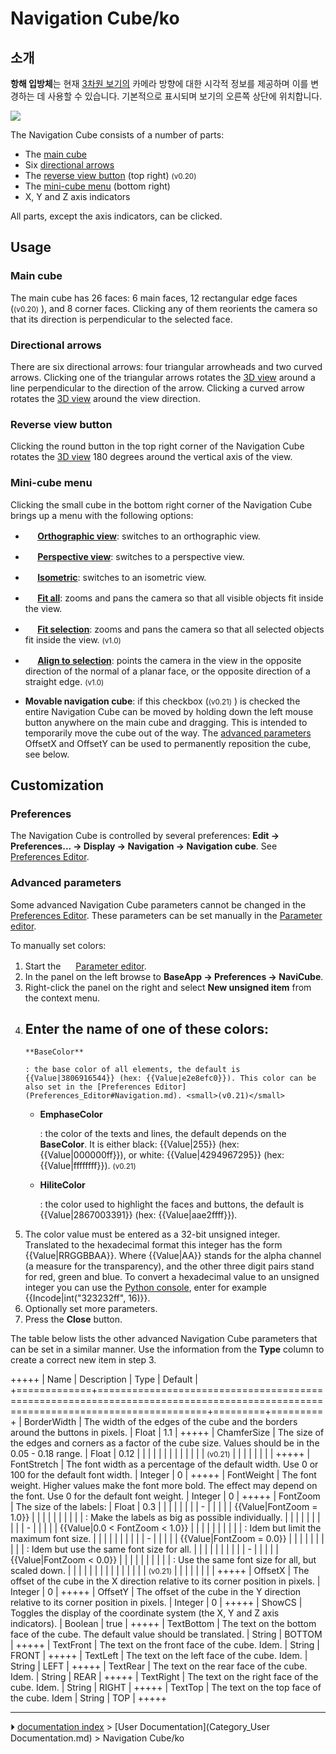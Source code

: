# Navigation Cube/ko
## 소개

**항해 입방체**는 현재 [3차원 보기의](3D_view/ko.md) 카메라 방향에 대한 시각적 정보를 제공하며 이를 변경하는 데 사용할 수 있습니다. 기본적으로 표시되며 보기의 오른쪽 상단에 위치합니다.

![](images/Navigation_Cube_Example.png )

The Navigation Cube consists of a number of parts:

-   The [main cube](#Main_cube.md)
-   Six [directional arrows](#Directional_arrows.md)
-   The [reverse view button](#Reverse_view_button.md) (top right) <small>(v0.20)</small> 
-   The [mini-cube menu](#Mini-cube_menu.md) (bottom right)
-   X, Y and Z axis indicators

All parts, except the axis indicators, can be clicked.

## Usage

### Main cube 

The main cube has 26 faces: 6 main faces, 12 rectangular edge faces (<small>(v0.20)</small> ), and 8 corner faces. Clicking any of them reorients the camera so that its direction is perpendicular to the selected face.

### Directional arrows 

There are six directional arrows: four triangular arrowheads and two curved arrows. Clicking one of the triangular arrows rotates the [3D view](3D_view.md) around a line perpendicular to the direction of the arrow. Clicking a curved arrow rotates the [3D view](3D_view.md) around the view direction.

### Reverse view button 

Clicking the round button in the top right corner of the Navigation Cube rotates the [3D view](3D_view.md) 180 degrees around the vertical axis of the view.

### Mini-cube menu 

Clicking the small cube in the bottom right corner of the Navigation Cube brings up a menu with the following options:

-    **<img src="images/Std_OrthographicCamera.svg" width=16px> [Orthographic view](Std_OrthographicCamera.md)**: switches to an orthographic view.

-    **<img src="images/Std_PerspectiveCamera.svg" width=16px> [Perspective view](Std_PerspectiveCamera.md)**: switches to a perspective view.

-    **<img src="images/Std_ViewIsometric.svg" width=16px> [Isometric](Std_ViewIsometric.md)**: switches to an isometric view.

-    **<img src="images/Std_ViewFitAll.svg" width=16px> [Fit all](Std_ViewFitAll.md)**: zooms and pans the camera so that all visible objects fit inside the view.

-    **<img src="images/Std_ViewFitSelection.svg" width=16px> [Fit selection](Std_ViewFitSelection.md)**: zooms and pans the camera so that all selected objects fit inside the view. <small>(v1.0)</small> 

-    **<img src="images/Std_AlignToSelection.svg" width=16px> [Align to selection](Std_AlignToSelection.md)**: points the camera in the view in the opposite direction of the normal of a planar face, or the opposite direction of a straight edge. <small>(v1.0)</small> 

-    **Movable navigation cube**: if this checkbox (<small>(v0.21)</small> ) is checked the entire Navigation Cube can be moved by holding down the left mouse button anywhere on the main cube and dragging. This is intended to temporarily move the cube out of the way. The [advanced parameters](#Advanced_parameters.md) OffsetX and OffsetY can be used to permanently reposition the cube, see below.

## Customization

### Preferences

The Navigation Cube is controlled by several preferences: **Edit → Preferences... → Display → Navigation → Navigation cube**. See [Preferences Editor](Preferences_Editor#Navigation.md).

### Advanced parameters 

Some advanced Navigation Cube parameters cannot be changed in the [Preferences Editor](Preferences_Editor#Navigation.md). These parameters can be set manually in the [Parameter editor](Std_DlgParameter.md).

To manually set colors:

1.  Start the <img alt="" src=images/Std_DlgParameter.svg  style="width:16px;"> [Parameter editor](Std_DlgParameter.md).
2.  In the panel on the left browse to **BaseApp → Preferences → NaviCube**.
3.  Right-click the panel on the right and select **New unsigned item** from the context menu.
4.  Enter the name of one of these colors:
    -   
        **BaseColor**
        
        : the base color of all elements, the default is {{Value|3806916544}} (hex: {{Value|e2e8efc0}}). This color can be also set in the [Preferences Editor](Preferences_Editor#Navigation.md). <small>(v0.21)</small> 

    -   
        **EmphaseColor**
        
        : the color of the texts and lines, the default depends on the **BaseColor**. It is either black: {{Value|255}} (hex: {{Value|000000ff}}), or white: {{Value|4294967295}} (hex: {{Value|ffffffff}}). <small>(v0.21)</small> 

    -   
        **HiliteColor**
        
        : the color used to highlight the faces and buttons, the default is {{Value|2867003391}} (hex: {{Value|aae2ffff}}).
5.  The color value must be entered as a 32-bit unsigned integer. Translated to the hexadecimal format this integer has the form {{Value|RRGGBBAA}}. Where {{Value|AA}} stands for the alpha channel (a measure for the transparency), and the other three digit pairs stand for red, green and blue. To convert a hexadecimal value to an unsigned integer you can use the [Python console](Python_console.md), enter for example {{Incode|int("323232ff", 16)}}.
6.  Optionally set more parameters.
7.  Press the **Close** button.

The table below lists the other advanced Navigation Cube parameters that can be set in a similar manner. Use the information from the **Type** column to create a correct new item in step 3.

+++++
| Name        | Description                                                                                                                   | Type    | Default |
+=============+===============================================================================================================================+=========+=========+
| BorderWidth | The width of the edges of the cube and the borders around the buttons in pixels.                                              | Float   | 1.1     |
+++++
| ChamferSize | The size of the edges and corners as a factor of the cube size. Values should be in the 0.05 - 0.18 range.                    | Float   | 0.12    |
|             |                                                                                                                               |         |         |
|             |                                                                                                                |         |         |
|             | <small>(v0.21)</small>                                                                                                               |         |         |
|             |                                                                                                                            |         |         |
+++++
| FontStretch | The font width as a percentage of the default width. Use 0 or 100 for the default font width.                                 | Integer | 0       |
+++++
| FontWeight  | The font weight. Higher values make the font more bold. The effect may depend on the font. Use 0 for the default font weight. | Integer | 0       |
+++++
| FontZoom    | The size of the labels:                                                                                                       | Float   | 0.3     |
|             |                                                                                                                               |         |         |
|             | -                                                                                                              |         |         |
|             |     {{Value|FontZoom &#61; 1.0}}                                                                                              |         |         |
|             |                                                                                                                            |         |         |
|             |     : Make the labels as big as possible individually.                                                                        |         |         |
|             |                                                                                                                               |         |         |
|             | -                                                                                                              |         |         |
|             |     {{Value|0.0 < FontZoom < 1.0}}                                                                                            |         |         |
|             |                                                                                                                            |         |         |
|             |     : Idem but limit the maximum font size.                                                                                   |         |         |
|             |                                                                                                                               |         |         |
|             | -                                                                                                              |         |         |
|             |     {{Value|FontZoom &#61; 0.0}}                                                                                              |         |         |
|             |                                                                                                                            |         |         |
|             |     : Idem but use the same font size for all.                                                                                |         |         |
|             |                                                                                                                               |         |         |
|             | -                                                                                                              |         |         |
|             |     {{Value|FontZoom < 0.0}}                                                                                                  |         |         |
|             |                                                                                                                            |         |         |
|             |     : Use the same font size for all, but scaled down.                                                                        |         |         |
|             |                                                                                                                               |         |         |
|             |                                                                                                                |         |         |
|             | <small>(v0.21)</small>                                                                                                               |         |         |
|             |                                                                                                                            |         |         |
+++++
| OffsetX     | The offset of the cube in the X direction relative to its corner position in pixels.                                          | Integer | 0       |
+++++
| OffsetY     | The offset of the cube in the Y direction relative to its corner position in pixels.                                          | Integer | 0       |
+++++
| ShowCS      | Toggles the display of the coordinate system (the X, Y and Z axis indicators).                                                | Boolean | true    |
+++++
| TextBottom  | The text on the bottom face of the cube. The default value should be translated.                                              | String  | BOTTOM  |
+++++
| TextFront   | The text on the front face of the cube. Idem.                                                                                 | String  | FRONT   |
+++++
| TextLeft    | The text on the left face of the cube. Idem.                                                                                  | String  | LEFT    |
+++++
| TextRear    | The text on the rear face of the cube. Idem.                                                                                  | String  | REAR    |
+++++
| TextRight   | The text on the right face of the cube. Idem.                                                                                 | String  | RIGHT   |
+++++
| TextTop     | The text on the top face of the cube. Idem                                                                                    | String  | TOP     |
+++++



---
⏵ [documentation index](../README.md) > [User Documentation](Category_User Documentation.md) > Navigation Cube/ko
